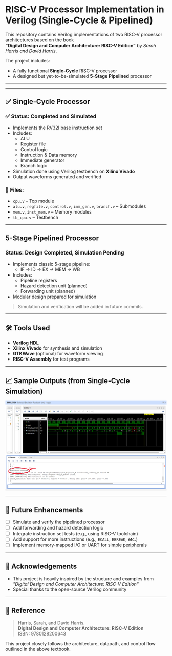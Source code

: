 # RISC-V Processor Implementation in Verilog (Single-Cycle & Pipelined)

This repository contains Verilog implementations of two RISC-V processor architectures based on the book  
**"Digital Design and Computer Architecture: RISC-V Edition"** by *Sarah Harris and David Harris*.

The project includes:
- A fully functional **Single-Cycle** RISC-V processor
- A designed but yet-to-be-simulated **5-Stage Pipelined** processor

---

---

## ✅ Single-Cycle Processor

### ✅ Status: **Completed and Simulated**

- Implements the RV32I base instruction set
- Includes:
  - ALU
  - Register file
  - Control logic
  - Instruction & Data memory
  - Immediate generator
  - Branch logic
- Simulation done using Verilog testbench on **Xilinx Vivado**
- Output waveforms generated and verified

### 🔧 Files:
- `cpu.v` – Top module
- `alu.v`, `regfile.v`, `control.v`, `imm_gen.v`, `branch.v` – Submodules
- `mem.v`, `inst_mem.v` – Memory modules
- `tb_cpu.v` – Testbench

---

## 5-Stage Pipelined Processor

### Status: **Design Completed, Simulation Pending**

- Implements classic 5-stage pipeline:
  - IF → ID → EX → MEM → WB
- Includes:
  - Pipeline registers
  - Hazard detection unit (planned)
  - Forwarding unit (planned)
- Modular design prepared for simulation

> Simulation and verification will be added in future commits.

---

## 🛠️ Tools Used

- **Verilog HDL**
- **Xilinx Vivado** for synthesis and simulation
- **GTKWave** (optional) for waveform viewing
- **RISC-V Assembly** for test programs

---

## 📈 Sample Outputs (from Single-Cycle Simulation)

![Waveform Screenshot](results/simulation_results.png)

---

## 🧩 Future Enhancements

- [ ] Simulate and verify the pipelined processor
- [ ] Add forwarding and hazard detection logic
- [ ] Integrate instruction set tests (e.g., using RISC-V toolchain)
- [ ] Add support for more instructions (e.g., `ECALL`, `EBREAK`, etc.)
- [ ] Implement memory-mapped I/O or UART for simple peripherals

---

## 🤝 Acknowledgements

- This project is heavily inspired by the structure and examples from  
  *"Digital Design and Computer Architecture: RISC-V Edition"*
- Special thanks to the open-source Verilog community

---

## 📘 Reference
> Harris, Sarah, and David Harris.  
> **Digital Design and Computer Architecture: RISC-V Edition**  
> ISBN: 9780128200643

This project closely follows the architecture, datapath, and control flow outlined in the above textbook.


